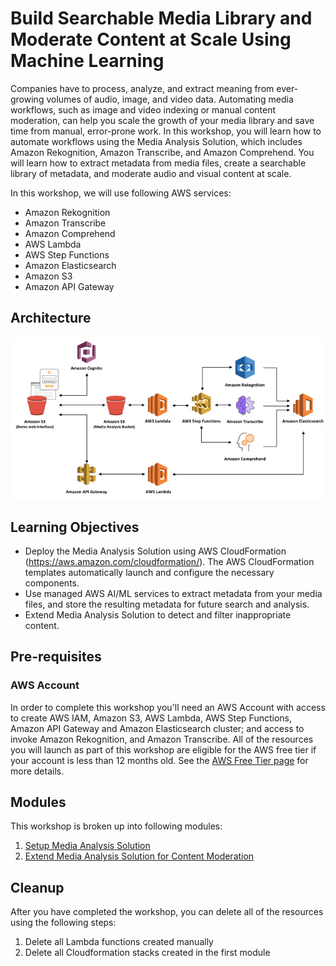 # Build Searchable Media Library and Moderate Content at Scale Using Machine Learning

Companies have to process, analyze, and extract meaning from ever-growing volumes of audio, image, and video data. Automating media workflows, such as image and video indexing or manual content moderation, can help you scale the growth of your media library and save time from manual, error-prone work. In this workshop, you will learn how to automate workflows using the Media Analysis Solution, which includes Amazon Rekognition, Amazon Transcribe, and Amazon Comprehend. You will learn how to extract metadata from media files, create a searchable library of metadata, and moderate audio and visual content at scale.

In this workshop, we will use following AWS services:

* Amazon Rekognition
* Amazon Transcribe
* Amazon Comprehend
* AWS Lambda
* AWS Step Functions
* Amazon Elasticsearch
* Amazon S3
* Amazon API Gateway

## Architecture

![](assets/masarch.png)

## Learning Objectives

* Deploy the Media Analysis Solution using AWS CloudFormation (https://aws.amazon.com/cloudformation/). The AWS CloudFormation templates automatically launch and configure the necessary components.
* Use managed AWS AI/ML services to extract metadata from your media files, and store the resulting metadata for future search and analysis.
* Extend Media Analysis Solution to detect and filter inappropriate content.

## Pre-requisites

### AWS Account

In order to complete this workshop you'll need an AWS Account with access to create AWS IAM, Amazon S3, AWS Lambda, AWS Step Functions, Amazon API Gateway and Amazon Elasticsearch cluster; and access to invoke Amazon Rekognition, and Amazon Transcribe. All of the resources you will launch as part of this workshop are eligible for the AWS free tier if your account is less than 12 months old. See the [AWS Free Tier page](https://aws.amazon.com/free/) for more details.

## Modules

This workshop is broken up into following modules:

1. [Setup Media Analysis Solution](1-MediaAnalysisSolution)
3. [Extend Media Analysis Solution for Content Moderation](2-ContentModeration)

## Cleanup

After you have completed the workshop, you can delete all of the resources using the following steps:

1. Delete all Lambda functions created manually
2. Delete all Cloudformation stacks created in the first module
